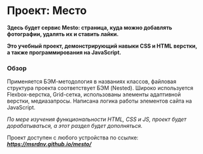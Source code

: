 # Проект: Место

__Здесь будет сервис Mesto: страница, куда можно добавлять фотографии, удалять их и ставить лайки.__

__Это учебный проект, демонстрирующий навыки CSS и HTML верстки, а также программирования на JavaScript.__

### Обзор

Применяется БЭМ-методология в названиях классов, файловая структура проекта соответствует БЭМ (Nested).
Широко используется Flexbox-верстка, Grid-сетка, использованы элементы адаптивной верстки, медиазапросы.
Написана логика работы элементов сайта на JavaScript.

_По мере изучения функциональности HTML, CSS и JS, проект будет дорабатываться, а этот раздел будет дополняться._

Проект доступен с любого устройства по ссылке: **_https://msrdnv.github.io/mesto/_**
